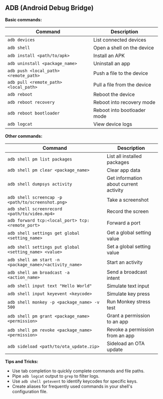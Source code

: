 ## ADB (Android Debug Bridge)

**Basic commands:**

| Command | Description |
|---|---|
| `adb devices` | List connected devices |
| `adb shell` | Open a shell on the device |
| `adb install <path/to/apk>` | Install an APK |
| `adb uninstall <package_name>` | Uninstall an app |
| `adb push <local_path> <remote_path>` | Push a file to the device |
| `adb pull <remote_path> <local_path>` | Pull a file from the device |
| `adb reboot` | Reboot the device |
| `adb reboot recovery` | Reboot into recovery mode |
| `adb reboot bootloader` | Reboot into bootloader mode |
| `adb logcat` | View device logs |

**Other commands:**

| Command | Description |
|---|---|
| `adb shell pm list packages` | List all installed packages |
| `adb shell pm clear <package_name>` | Clear app data |
| `adb shell dumpsys activity` | Get information about current activity |
| `adb shell screencap -p <path/to/screenshot.png>` | Take a screenshot |
| `adb shell screenrecord <path/to/video.mp4>` | Record the screen |
| `adb forward tcp:<local_port> tcp:<remote_port>` | Forward a port |
| `adb shell settings get global <setting_name>` | Get a global setting value |
| `adb shell settings put global <setting_name> <value>` | Set a global setting value |
| `adb shell am start -n <package_name>/<activity_name>` | Start an activity |
| `adb shell am broadcast -a <action_name>` | Send a broadcast intent |
| `adb shell input text "Hello World"` | Simulate text input |
| `adb shell input keyevent <keycode>` | Simulate key press |
| `adb shell monkey -p <package_name> -v 500` | Run Monkey stress test |
| `adb shell pm grant <package_name> <permission>` | Grant a permission to an app |
| `adb shell pm revoke <package_name> <permission>` | Revoke a permission from an app |
| `adb sideload <path/to/ota_update.zip>` | Sideload an OTA update |

**Tips and Tricks:**

* Use tab completion to quickly complete commands and file paths.
* Pipe `adb logcat` output to `grep` to filter logs.
* Use `adb shell getevent` to identify keycodes for specific keys.
* Create aliases for frequently used commands in your shell's configuration file.

